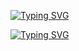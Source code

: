 <a href="https://git.io/typing-svg"><img src="https://readme-typing-svg.herokuapp.com?font=Fira+Code&size=29&pause=1000&center=true&width=435&lines=Well%2C+here+I+am+%F0%9F%98%8F" alt="Typing SVG" /></a>

<a href="https://git.io/typing-svg"><img src="https://readme-typing-svg.herokuapp.com?font=Fira+Code&pause=1000&color=F70C1E&center=true&multiline=true&width=435&lines=Call+Me+Proteus" alt="Typing SVG" /></a>
